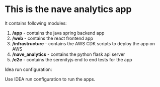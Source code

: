 # This is the nave analytics app

It contains following modules:

1. **/app** - contains the java spring backend app
2. **/web** - contains the react frontend app
3. **/infrastructure** - contains the AWS CDK scripts to deploy the app on AWS
4. **/nave_analytics** - contains the python flask api server
5. **/e2e** - contains the serenityjs end to end tests for the app

Idea run configuration: 

Use IDEA run configuration to run the apps.

